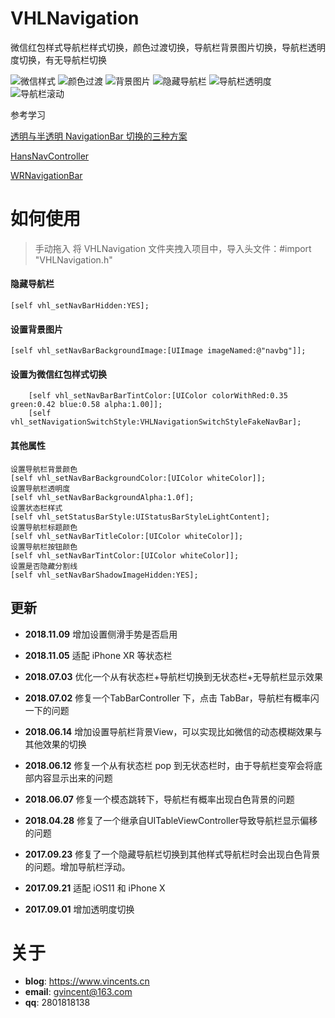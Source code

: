 # VHLNavigation


微信红包样式导航栏样式切换，颜色过渡切换，导航栏背景图片切换，导航栏透明度切换，有无导航栏切换

![微信样式](https://github.com/huanglins/VHLNavigation/raw/master/screenshots/微信样式.gif)
![颜色过渡](https://github.com/huanglins/VHLNavigation/raw/master/screenshots/颜色过渡.gif)
![背景图片](https://github.com/huanglins/VHLNavigation/raw/master/screenshots/背景图片.gif)
![隐藏导航栏](https://github.com/huanglins/VHLNavigation/raw/master/screenshots/隐藏导航栏.gif)
![导航栏透明度](https://github.com/huanglins/VHLNavigation/raw/master/screenshots/透明度.gif)
![导航栏滚动](https://github.com/huanglins/VHLNavigation/raw/master/screenshots/导航栏滚动.gif)

参考学习 

[透明与半透明 NavigationBar 切换的三种方案](http://www.jianshu.com/p/e3ca1b7b6cec)

[HansNavController](https://github.com/CrazyGitter/HansNavController)

[WRNavigationBar](https://github.com/wangrui460/WRNavigationBar)

# 如何使用

> 手动拖入 将 VHLNavigation 文件夹拽入项目中，导入头文件：#import "VHLNavigation.h"

#### 隐藏导航栏

```
[self vhl_setNavBarHidden:YES];
```

#### 设置背景图片

```
[self vhl_setNavBarBackgroundImage:[UIImage imageNamed:@"navbg"]];
```

#### 设置为微信红包样式切换

```
    [self vhl_setNavBarBarTintColor:[UIColor colorWithRed:0.35 green:0.42 blue:0.58 alpha:1.00]];
    [self vhl_setNavigationSwitchStyle:VHLNavigationSwitchStyleFakeNavBar];
```

#### 其他属性

```
设置导航栏背景颜色
[self vhl_setNavBarBackgroundColor:[UIColor whiteColor]];
设置导航栏透明度
[self vhl_setNavBarBackgroundAlpha:1.0f];
设置状态栏样式
[self vhl_setStatusBarStyle:UIStatusBarStyleLightContent];
设置导航栏标题颜色
[self vhl_setNavBarTitleColor:[UIColor whiteColor]];
设置导航栏按钮颜色
[self vhl_setNavBarTintColor:[UIColor whiteColor]];
设置是否隐藏分割线
[self vhl_setNavBarShadowImageHidden:YES];
```

## 更新

- **2018.11.09**
增加设置侧滑手势是否启用
- **2018.11.05**
适配 iPhone XR 等状态栏
- **2018.07.03**
优化一个从有状态栏+导航栏切换到无状态栏+无导航栏显示效果

- **2018.07.02**
修复一个TabBarController 下，点击 TabBar，导航栏有概率闪一下的问题

- **2018.06.14**
增加设置导航栏背景View，可以实现比如微信的动态模糊效果与其他效果的切换

- **2018.06.12**
修复一个从有状态栏 pop 到无状态栏时，由于导航栏变窄会将底部内容显示出来的问题

- **2018.06.07**
修复一个模态跳转下，导航栏有概率出现白色背景的问题

- **2018.04.28**
修复了一个继承自UITableViewController导致导航栏显示偏移的问题

- **2017.09.23**
修复了一个隐藏导航栏切换到其他样式导航栏时会出现白色背景的问题。增加导航栏浮动。

- **2017.09.21**
适配 iOS11 和 iPhone X

- **2017.09.01**
增加透明度切换

# 关于
- **blog**: https://www.vincents.cn
- **email**: gvincent@163.com
- **qq**: 2801818138


